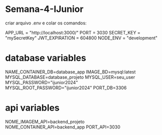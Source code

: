 # Semana-4-IJunior

criar arquivo .env e colar os comandos:

APP_URL = "http://localhost:3000/"
PORT = 3030
SECRET_KEY = "mySecretKey"
JWT_EXPIRATION = 604800 
NODE_ENV = "development"

# database variables
NAME_CONTAINER_DB=database_app
IMAGE_BD=mysql:latest
MYSQL_DATABASE=database_projeto
MYSQL_USER=seu_user
MYSQL_PASSWORD="ijunior2024"
MYSQL_ROOT_PASSWORD="ijunior2024"
PORT_DB=3306

# api variables
NOME_IMAGEM_API=backend_projeto
NOME_CONTAINER_API=backend_app
PORT_API=3030